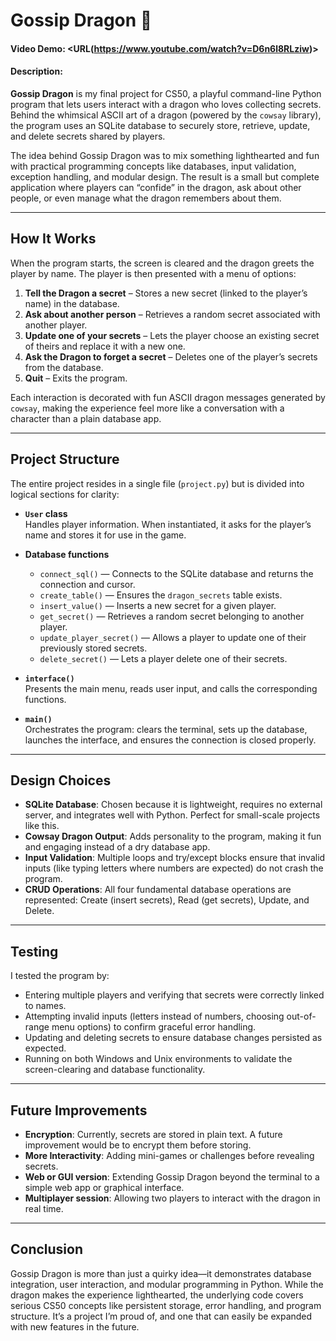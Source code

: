 # Gossip Dragon 🐉  
#### Video Demo: <URL(https://www.youtube.com/watch?v=D6n6l8RLziw)>  
#### Description:

**Gossip Dragon** is my final project for CS50, a playful command-line Python program that lets users interact with a dragon who loves collecting secrets. Behind the whimsical ASCII art of a dragon (powered by the `cowsay` library), the program uses an SQLite database to securely store, retrieve, update, and delete secrets shared by players.  

The idea behind Gossip Dragon was to mix something lighthearted and fun with practical programming concepts like databases, input validation, exception handling, and modular design. The result is a small but complete application where players can “confide” in the dragon, ask about other people, or even manage what the dragon remembers about them.  

---

## How It Works  

When the program starts, the screen is cleared and the dragon greets the player by name. The player is then presented with a menu of options:

1. **Tell the Dragon a secret** – Stores a new secret (linked to the player’s name) in the database.  
2. **Ask about another person** – Retrieves a random secret associated with another player.  
3. **Update one of your secrets** – Lets the player choose an existing secret of theirs and replace it with a new one.  
4. **Ask the Dragon to forget a secret** – Deletes one of the player’s secrets from the database.  
5. **Quit** – Exits the program.  

Each interaction is decorated with fun ASCII dragon messages generated by `cowsay`, making the experience feel more like a conversation with a character than a plain database app.  

---

## Project Structure  

The entire project resides in a single file (`project.py`) but is divided into logical sections for clarity:

- **`User` class**  
  Handles player information. When instantiated, it asks for the player’s name and stores it for use in the game.  

- **Database functions**  
  - `connect_sql()` — Connects to the SQLite database and returns the connection and cursor.  
  - `create_table()` — Ensures the `dragon_secrets` table exists.  
  - `insert_value()` — Inserts a new secret for a given player.  
  - `get_secret()` — Retrieves a random secret belonging to another player.  
  - `update_player_secret()` — Allows a player to update one of their previously stored secrets.  
  - `delete_secret()` — Lets a player delete one of their secrets.  

- **`interface()`**  
  Presents the main menu, reads user input, and calls the corresponding functions.  

- **`main()`**  
  Orchestrates the program: clears the terminal, sets up the database, launches the interface, and ensures the connection is closed properly.  

---

## Design Choices  

- **SQLite Database**: Chosen because it is lightweight, requires no external server, and integrates well with Python. Perfect for small-scale projects like this.  
- **Cowsay Dragon Output**: Adds personality to the program, making it fun and engaging instead of a dry database app.  
- **Input Validation**: Multiple loops and try/except blocks ensure that invalid inputs (like typing letters where numbers are expected) do not crash the program.  
- **CRUD Operations**: All four fundamental database operations are represented: Create (insert secrets), Read (get secrets), Update, and Delete.  

---

## Testing  

I tested the program by:  
- Entering multiple players and verifying that secrets were correctly linked to names.  
- Attempting invalid inputs (letters instead of numbers, choosing out-of-range menu options) to confirm graceful error handling.  
- Updating and deleting secrets to ensure database changes persisted as expected.  
- Running on both Windows and Unix environments to validate the screen-clearing and database functionality.  

---

## Future Improvements  

- **Encryption**: Currently, secrets are stored in plain text. A future improvement would be to encrypt them before storing.  
- **More Interactivity**: Adding mini-games or challenges before revealing secrets.  
- **Web or GUI version**: Extending Gossip Dragon beyond the terminal to a simple web app or graphical interface.  
- **Multiplayer session**: Allowing two players to interact with the dragon in real time.  

---

## Conclusion  

Gossip Dragon is more than just a quirky idea—it demonstrates database integration, user interaction, and modular programming in Python. While the dragon makes the experience lighthearted, the underlying code covers serious CS50 concepts like persistent storage, error handling, and program structure. It’s a project I’m proud of, and one that can easily be expanded with new features in the future.  


